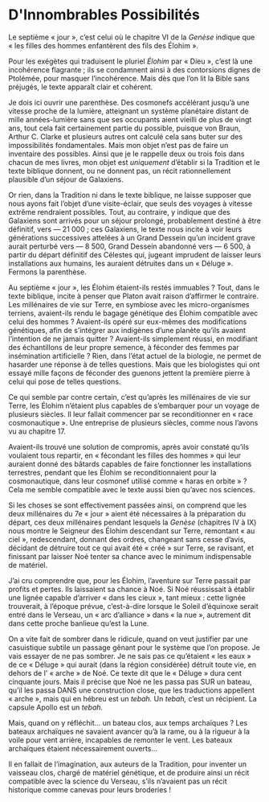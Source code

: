 # D'Innombrables Possibilités

Le septième « jour », c’est celui où le chapitre VI de la *Genèse* indique que « les filles des hommes enfantèrent des fils des Élohim ».

Pour les exégètes qui traduisent le pluriel *Élohim* par « Dieu », c’est là une incohérence flagrante ; ils se condamnent <span id="e9782221228517_c19-st1.xhtml#page-288"></span>ainsi à des contorsions dignes de Ptolémée, pour masquer l’incohérence. Mais dès que l’on lit la Bible sans préjugés, le texte apparaît clair et cohérent.

Je dois ici ouvrir une parenthèse. Des cosmonefs accélérant jusqu’à une vitesse proche de la lumière, atteignant un système planétaire distant de mille années-lumière sans que ses occupants aient vieilli de plus de vingt ans, tout cela fait certainement partie du possible, puisque von Braun, Arthur C. Clarke et plusieurs autres ont calculé cela sans buter sur des impossibilités fondamentales. Mais mon objet n’est pas de faire un inventaire des possibles. Ainsi que je le rappelle deux ou trois fois dans chacun de mes livres, mon objet est *uniquement* d’établir si la Tradition et le texte biblique donnent, ou ne donnent pas, un récit rationnellement plausible d’un séjour de Galaxiens.

Or rien, dans la Tradition ni dans le texte biblique, ne laisse supposer que nous ayons fait l’objet d’une visite-éclair, que seuls des voyages à vitesse extrême rendraient possibles. Tout, au contraire, y indique que des Galaxiens sont arrivés pour un séjour prolongé, probablement destiné à être définitif, vers — 21 000 ; ces Galaxiens, le texte nous incite à voir leurs générations successives attelées à un Grand Dessein qu’un incident grave aurait perturbé vers — 8 500, Grand Dessein abandonné vers — 6 500, à partir du départ définitif des Célestes qui, jugeant imprudent de laisser leurs installations aux humains, les auraient détruites dans un « Déluge ». Fermons la parenthèse.

Au septième « jour », les Élohim étaient-ils restés immuables ? Tout, dans le texte biblique, incite à penser que Platon avait raison d’affirmer le contraire. Les millénaires de vie sur Terre, en symbiose avec les micro-organismes terriens, avaient-ils rendu le bagage génétique des Élohim compatible avec celui des hommes ? Avaient-ils opéré sur eux-mêmes des modifications génétiques, afin de s’intégrer aux indigènes d’une planète <span id="e9782221228517_c19-st1.xhtml#page-289"></span>qu’ils avaient l’intention de ne jamais quitter ? Avaient-ils simplement réussi, en modifiant des échantillons de leur propre semence, à féconder des femmes par insémination artificielle ? Rien, dans l’état actuel de la biologie, ne permet de hasarder une réponse à de telles questions. Mais que les biologistes qui ont essayé mille façons de féconder des guenons jettent la première pierre à celui qui pose de telles questions.

Ce qui semble par contre certain, c’est qu’après les millénaires de vie sur Terre, les Élohim n’étaient plus capables de s’embarquer pour un voyage de plusieurs siècles. Il leur fallait commencer par se reconditionner en « race cosmonautique ». Une entreprise de plusieurs siècles, comme nous l’avons vu au chapitre 17.

Avaient-ils trouvé une solution de compromis, après avoir constaté qu’ils voulaient tous repartir, en « fécondant les filles des hommes » qui leur auraient donné des bâtards capables de faire fonctionner les installations terrestres, pendant que les Élohim se reconditionnaient pour la cosmonautique, dans leur cosmonef utilisé comme « haras en orbite » ? Cela me semble compatible avec le texte aussi bien qu’avec nos sciences.

Si les choses se sont effectivement passées ainsi, on comprend que les deux millénaires du 7e « jour » aient été nécessaires à la préparation du départ, ces deux millénaires pendant lesquels la *Genèse* (chapitres IV à IX) nous montre le Seigneur des Élohim descendant sur Terre, remontant « au ciel », redescendant, donnant des ordres, changeant sans cesse d’avis, décidant de détruire tout ce qui avait été « créé » sur Terre, se ravisant, et finissant par laisser Noé tenter sa chance avec le minimum indispensable de matériel.

J’ai cru comprendre que, pour les Élohim, l’aventure sur Terre passait par profits et pertes. Ils laissaient sa chance à Noé. Si Noé réussissait à établir une lignée capable d’arriver « dans les cieux », tant mieux : cette lignée trouverait, à l’époque prévue, c’est-à-dire lorsque <span id="e9782221228517_c19-st1.xhtml#page-290"></span>le Soleil d’équinoxe serait entré dans le Verseau, un « arc d’alliance » dans « la nue », autrement dit dans cette proche banlieue qu’est la Lune.

On a vite fait de sombrer dans le ridicule, quand on veut justifier par une casuistique subtile un passage gênant pour le système que l’on propose. Je vais essayer de ne pas sombrer. Je ne sais pas ce qu’étaient « les eaux » de ce « Déluge » qui aurait (dans la région considérée) détruit toute vie, en dehors de l’ « arche » de Noé. Ce texte dit que le « Déluge » dura cent cinquante jours. Mais il précise que Noé ne les passa pas SUR un bateau, qu’il les passa DANS une construction close, que les traductions appellent « arche », mais qui en hébreu est un *tebah.* Un *tebah,* c’est un récipient. La capsule Apollo est un *tebah.*

Mais, quand on y réfléchit... un bateau clos, aux temps archaïques ? Les bateaux archaïques ne savaient avancer qu’à la rame, ou à la rigueur à la voile pour vent arrière, incapables de remonter le vent. Les bateaux archaïques étaient nécessairement ouverts...

Il en fallait de l’imagination, aux auteurs de la Tradition, pour inventer un vaisseau clos, chargé de matériel génétique, et de produire ainsi un récit compatible avec la science du Verseau, s’ils n’avaient pas un récit historique comme canevas pour leurs broderies !

<span id="e9782221228517_c19-st1.xhtml#page-291"></span>

<span id="e9782221228517_c20.xhtml"></span>

<span id="e9782221228517_c20.xhtml#title100"></span>

